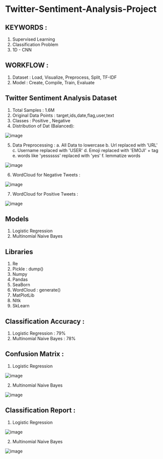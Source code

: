 # Twitter-Sentiment-Analysis-Project

## KEYWORDS : 
1. Supervised Learning
2. Classification Problem
3. 1D - CNN

## WORKFLOW : 
1. Dataset : Load, Visualize, Preprocess, Split, TF-IDF
2. Model : Create, Compile, Train, Evaluate

## Twitter Sentiment Analysis Dataset
  1. Total Samples : 1.6M
  2. Original Data Points : target,ids,date,flag,user,text
  3. Classes : Positive , Negative
  4. Distribution of Dat (Balanced):
  
![image](https://user-images.githubusercontent.com/52949047/181499966-447b0d45-b413-486c-9ccc-0ea9ef000da6.png)


  5. Data Preprocessing : 
    a. All Data to lowercase
    b. Url replaced with 'URL'
    c. Username replaced with 'USER'
    d. Emoji replaced with 'EMOJI' + tag
    e. words like 'yessssss' replaced with 'yes'
    f. lemmatize words
  
  ![image](https://user-images.githubusercontent.com/52949047/181706535-c42ec5e4-e6ca-498e-9ee9-ca064d002160.png)

  6. WordCloud for Negative Tweets : 
  
  ![image](https://user-images.githubusercontent.com/52949047/181500132-0122f2f6-f8c3-449a-9475-fb902d304ae6.png)

  7. WordCloud for Positive Tweets : 
  
  ![image](https://user-images.githubusercontent.com/52949047/181500225-dd98c68c-fe96-4500-abae-a8245add44c2.png)
  
  
## Models
1. Logistic Regression
2. Multinomial Naive Bayes

## Libraries
1. Re
2. Pickle : dump()
3. Numpy 
4. Pandas 
5. SeaBorn 
6. WordCloud : generate()
7. MatPlotLib
8. Nltk
9. SkLearn


## Classification Accuracy : 
1. Logistic Regression : 79%
2. Multinomial Naive Bayes : 78%

## Confusion Matrix :
1. Logistic Regression

![image](https://user-images.githubusercontent.com/52949047/181590541-f7f569a7-618b-4214-863d-dbdef7db9c7d.png)


2. Multinomial Naive Bayes


![image](https://user-images.githubusercontent.com/52949047/181590236-9b7a8587-552a-4be1-86da-d13ef5fbacd2.png)

## Classification Report : 
1. Logistic Regression

![image](https://user-images.githubusercontent.com/52949047/181590448-c781bd07-e68f-4524-a39b-019c836e7d1a.png)

2. Multinomial Naive Bayes

![image](https://user-images.githubusercontent.com/52949047/181590169-e9bd5949-43a3-4a25-aa63-33b34ee0d15b.png)
